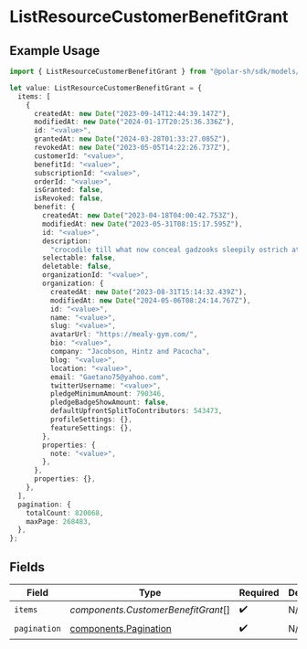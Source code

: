 # ListResourceCustomerBenefitGrant

## Example Usage

```typescript
import { ListResourceCustomerBenefitGrant } from "@polar-sh/sdk/models/components";

let value: ListResourceCustomerBenefitGrant = {
  items: [
    {
      createdAt: new Date("2023-09-14T12:44:39.147Z"),
      modifiedAt: new Date("2024-01-17T20:25:36.336Z"),
      id: "<value>",
      grantedAt: new Date("2024-03-28T01:33:27.085Z"),
      revokedAt: new Date("2023-05-05T14:22:26.737Z"),
      customerId: "<value>",
      benefitId: "<value>",
      subscriptionId: "<value>",
      orderId: "<value>",
      isGranted: false,
      isRevoked: false,
      benefit: {
        createdAt: new Date("2023-04-18T04:00:42.753Z"),
        modifiedAt: new Date("2023-05-31T08:15:17.595Z"),
        id: "<value>",
        description:
          "crocodile till what now conceal gadzooks sleepily ostrich at",
        selectable: false,
        deletable: false,
        organizationId: "<value>",
        organization: {
          createdAt: new Date("2023-08-31T15:14:32.439Z"),
          modifiedAt: new Date("2024-05-06T08:24:14.767Z"),
          id: "<value>",
          name: "<value>",
          slug: "<value>",
          avatarUrl: "https://mealy-gym.com/",
          bio: "<value>",
          company: "Jacobson, Hintz and Pacocha",
          blog: "<value>",
          location: "<value>",
          email: "Gaetano75@yahoo.com",
          twitterUsername: "<value>",
          pledgeMinimumAmount: 790346,
          pledgeBadgeShowAmount: false,
          defaultUpfrontSplitToContributors: 543473,
          profileSettings: {},
          featureSettings: {},
        },
        properties: {
          note: "<value>",
        },
      },
      properties: {},
    },
  ],
  pagination: {
    totalCount: 820068,
    maxPage: 268483,
  },
};
```

## Fields

| Field                                                          | Type                                                           | Required                                                       | Description                                                    |
| -------------------------------------------------------------- | -------------------------------------------------------------- | -------------------------------------------------------------- | -------------------------------------------------------------- |
| `items`                                                        | *components.CustomerBenefitGrant*[]                            | :heavy_check_mark:                                             | N/A                                                            |
| `pagination`                                                   | [components.Pagination](../../models/components/pagination.md) | :heavy_check_mark:                                             | N/A                                                            |